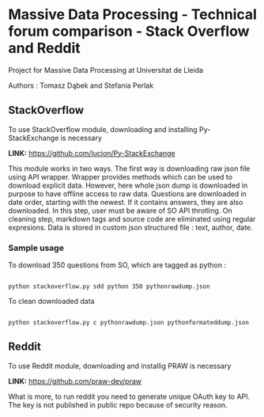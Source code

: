 # Massive Data Processing - Technical forum comparison - Stack Overflow and Reddit
Project for Massive Data Processing at Universitat de Lleida 


Authors : Tomasz Dąbek and Stefania Perlak
## StackOverflow
To use StackOverflow module, downloading and installing Py-StackExchange is necessary 

**LINK:** https://github.com/lucjon/Py-StackExchange

This module works in two ways. The first way is downloading raw json file using API wrapper. Wrapper provides methods which can be used to download explicit data. However, here whole json dump is downloaded in purpose to have offline access to raw data. Questions are downloaded in date order, starting with the newest. If it contains answers, they are also downloaded. In this step, user must be aware of SO API throtling. On cleaning step, markdown tags and source code are eliminated using regular expresions. Data is stored in custom json structured file : text, author, date. 

### Sample usage
To download 350 questions from SO, which are tagged as python :


<code>
python stackoverflow.py sdd python 350 pythonrawdump.json 
</code>

To clean downloaded data

<code>
python stackoverflow.py c pythonrawdump.json pythonformateddump.json
</code>


## Reddit
To use Reddit module, downloading and installig PRAW is necessary

**LINK:** https://github.com/praw-dev/praw

What is more, to run reddit you need to generate unique OAuth key to API. The key is not published in public repo because of security reason.

